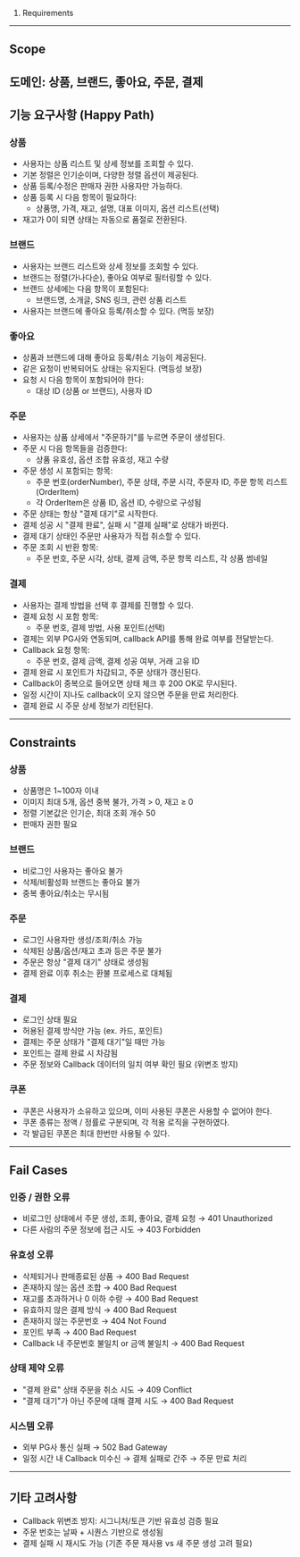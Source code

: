  01. Requirements

---

## Scope
도메인: 상품, 브랜드, 좋아요, 주문, 결제
---

## 기능 요구사항 (Happy Path)

### 상품

* 사용자는 상품 리스트 및 상세 정보를 조회할 수 있다.
* 기본 정렬은 인기순이며, 다양한 정렬 옵션이 제공된다.
* 상품 등록/수정은 판매자 권한 사용자만 가능하다.
* 상품 등록 시 다음 항목이 필요하다:
    * 상품명, 가격, 재고, 설명, 대표 이미지, 옵션 리스트(선택)
* 재고가 0이 되면 상태는 자동으로 품절로 전환된다.

### 브랜드
* 사용자는 브랜드 리스트와 상세 정보를 조회할 수 있다.
* 브랜드는 정렬(가나다순), 좋아요 여부로 필터링할 수 있다.
* 브랜드 상세에는 다음 항목이 포함된다:
    * 브랜드명, 소개글, SNS 링크, 관련 상품 리스트
* 사용자는 브랜드에 좋아요 등록/취소할 수 있다. (멱등 보장)

### 좋아요
* 상품과 브랜드에 대해 좋아요 등록/취소 기능이 제공된다.
* 같은 요청이 반복되어도 상태는 유지된다. (멱등성 보장)
* 요청 시 다음 항목이 포함되어야 한다:
    * 대상 ID (상품 or 브랜드), 사용자 ID

### 주문
* 사용자는 상품 상세에서 "주문하기"를 누르면 주문이 생성된다.
* 주문 시 다음 항목들을 검증한다:
    * 상품 유효성, 옵션 조합 유효성, 재고 수량
* 주문 생성 시 포함되는 항목:
    * 주문 번호(orderNumber), 주문 상태, 주문 시각, 주문자 ID, 주문 항목 리스트(OrderItem)
    * 각 OrderItem은 상품 ID, 옵션 ID, 수량으로 구성됨
* 주문 상태는 항상 "결제 대기"로 시작한다.
* 결제 성공 시 "결제 완료", 실패 시 "결제 실패"로 상태가 바뀐다.
* 결제 대기 상태인 주문만 사용자가 직접 취소할 수 있다.
* 주문 조회 시 반환 항목:
    * 주문 번호, 주문 시각, 상태, 결제 금액, 주문 항목 리스트, 각 상품 썸네일

### 결제

* 사용자는 결제 방법을 선택 후 결제를 진행할 수 있다.
* 결제 요청 시 포함 항목:
    * 주문 번호, 결제 방법, 사용 포인트(선택)
* 결제는 외부 PG사와 연동되며, callback API를 통해 완료 여부를 전달받는다.
* Callback 요청 항목:
    * 주문 번호, 결제 금액, 결제 성공 여부, 거래 고유 ID
* 결제 완료 시 포인트가 차감되고, 주문 상태가 갱신된다.
* Callback이 중복으로 들어오면 상태 체크 후 200 OK로 무시된다.
* 일정 시간이 지나도 callback이 오지 않으면 주문을 만료 처리한다.
* 결제 완료 시 주문 상세 정보가 리턴된다.

---

## Constraints

### 상품

* 상품명은 1\~100자 이내
* 이미지 최대 5개, 옵션 중복 불가, 가격 > 0, 재고 ≥ 0
* 정렬 기본값은 인기순, 최대 조회 개수 50
* 판매자 권한 필요

### 브랜드

* 비로그인 사용자는 좋아요 불가
* 삭제/비활성화 브랜드는 좋아요 불가
* 중복 좋아요/취소는 무시됨

### 주문

* 로그인 사용자만 생성/조회/취소 가능
* 삭제된 상품/옵션/재고 초과 등은 주문 불가
* 주문은 항상 "결제 대기" 상태로 생성됨
* 결제 완료 이후 취소는 환불 프로세스로 대체됨

### 결제

* 로그인 상태 필요
* 허용된 결제 방식만 가능 (ex. 카드, 포인트)
* 결제는 주문 상태가 "결제 대기"일 때만 가능
* 포인트는 결제 완료 시 차감됨
* 주문 정보와 Callback 데이터의 일치 여부 확인 필요 (위변조 방지)

### 쿠폰
* 쿠폰은 사용자가 소유하고 있으며, 이미 사용된 쿠폰은 사용할 수 없어야 한다.
* 쿠폰 종류는 정액 / 정률로 구분되며, 각 적용 로직을 구현하였다.
* 각 발급된 쿠폰은 최대 한번만 사용될 수 있다.




---

## Fail Cases

### 인증 / 권한 오류

* 비로그인 상태에서 주문 생성, 조회, 좋아요, 결제 요청 → 401 Unauthorized
* 다른 사람의 주문 정보에 접근 시도 → 403 Forbidden

### 유효성 오류

* 삭제되거나 판매종료된 상품 → 400 Bad Request
* 존재하지 않는 옵션 조합 → 400 Bad Request
* 재고를 초과하거나 0 이하 수량 → 400 Bad Request
* 유효하지 않은 결제 방식 → 400 Bad Request
* 존재하지 않는 주문번호 → 404 Not Found
* 포인트 부족 → 400 Bad Request
* Callback 내 주문번호 불일치 or 금액 불일치 → 400 Bad Request

### 상태 제약 오류

* "결제 완료" 상태 주문을 취소 시도 → 409 Conflict
* "결제 대기"가 아닌 주문에 대해 결제 시도 → 400 Bad Request

### 시스템 오류

* 외부 PG사 통신 실패 → 502 Bad Gateway
* 일정 시간 내 Callback 미수신 → 결제 실패로 간주 → 주문 만료 처리

---

## 기타 고려사항

* Callback 위변조 방지: 시그니처/토큰 기반 유효성 검증 필요
* 주문 번호는 날짜 + 시퀀스 기반으로 생성됨
* 결제 실패 시 재시도 가능 (기존 주문 재사용 vs 새 주문 생성 고려 필요)

